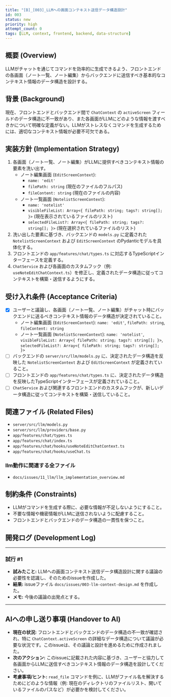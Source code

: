 ```yaml
---
title: "[B]_[003]_LLMへの画面コンテキスト送信データ構造設計"
id: 003
status: new
priority: high
attempt_count: 0
tags: [LLM, context, frontend, backend, data-structure]
---
```


## 概要 (Overview)

LLMがチャットを通じてコマンドを効率的に生成できるよう、フロントエンドの各画面（ノート一覧、ノート編集）からバックエンドに送信すべき基本的なコンテキスト情報のデータ構造を設計する。

## 背景 (Background)

現在、フロントエンドとバックエンド間で `ChatContext` の `activeScreen` フィールドのデータ構造に不一致があり、また各画面がLLMにどのような情報を渡すべきかについて明確な定義がない。LLMがストレスなくコマンドを生成するためには、適切なコンテキスト情報が必要不可欠である。

## 実装方針 (Implementation Strategy)

1.  各画面（ノート一覧、ノート編集）がLLMに提供すべきコンテキスト情報の要素を洗い出す。
    - ノート編集画面 (`EditScreenContext`):
        - `name: 'edit'`
        - `filePath: string` (現在のファイルのフルパス)
        - `fileContent: string` (現在のファイルの内容)
    - ノート一覧画面 (`NotelistScreenContext`):
        - `name: 'notelist'`
        - `visibleFileList: Array<{ filePath: string; tags?: string[]; }>` (現在表示されているファイルのリスト)
        - `selectedFileList?: Array<{ filePath: string; tags?: string[]; }>` (現在選択されているファイルのリスト)
2.  洗い出した要素に基づき、バックエンドの `models.py` に定義された `NotelistScreenContext` および `EditScreenContext` のPydanticモデルを具体化する。
3.  フロントエンドの `app/features/chat/types.ts` に対応するTypeScriptインターフェースを定義する。
4.  `ChatService` および各画面のカスタムフック（例: `useNoteEditChatContext.ts`）を修正し、定義されたデータ構造に従ってコンテキストを構築・送信するようにする。

## 受け入れ条件 (Acceptance Criteria)

- [x] ユーザーと議論し、各画面（ノート一覧、ノート編集）がチャット時にバックエンドに送るべきコンテキスト情報のデータ構造が決定されていること。
    - ノート編集画面 (`EditScreenContext`): `name: 'edit'`, `filePath: string`, `fileContent: string`
    - ノート一覧画面 (`NotelistScreenContext`): `name: 'notelist'`, `visibleFileList: Array<{ filePath: string; tags?: string[]; }>`, `selectedFileList?: Array<{ filePath: string; tags?: string[]; }>`
- [ ] バックエンドの `server/src/llm/models.py` に、決定されたデータ構造を反映した `NotelistScreenContext` および `EditScreenContext` が定義されていること。
- [ ] フロントエンドの `app/features/chat/types.ts` に、決定されたデータ構造を反映したTypeScriptインターフェースが定義されていること。
- [ ] `ChatService` および関連するフロントエンドのカスタムフックが、新しいデータ構造に従ってコンテキストを構築・送信していること。

## 関連ファイル (Related Files)

- `server/src/llm/models.py`
- `server/src/llm/providers/base.py`
- `app/features/chat/types.ts`
- `app/features/chat/index.ts`
- `app/features/chat/hooks/useNoteEditChatContext.ts`
- `app/features/chat/hooks/useChat.ts`

### llm動作に関連する全ファイル
- `docs/issues/11_llm/llm_implementation_overview.md`

## 制約条件 (Constraints)

- LLMがコマンドを生成する際に、必要な情報が不足しないようにすること。
- 不要な情報や機密情報がLLMに送信されないように配慮すること。
- フロントエンドとバックエンドのデータ構造の一貫性を保つこと。

## 開発ログ (Development Log)

---
### 試行 #1

- **試みたこと:** LLMへの画面コンテキスト送信データ構造設計に関する議論の必要性を認識し、そのためのissueを作成した。
- **結果:** issueファイル `docs/issues/003-llm-context-design.md` を作成した。
- **メモ:** 今後の議論の出発点とする。

---

## AIへの申し送り事項 (Handover to AI)

- **現在の状況:** フロントエンドとバックエンドのデータ構造の不一致が確認され、特に `ChatContext.activeScreen` の詳細なデータ構造について議論が必要な状況です。このissueは、その議論と設計を進めるために作成されました。
- **次のアクション:** このissueに記載された内容に基づき、ユーザーと協力して各画面からLLMに送信すべきコンテキスト情報のデータ構造を設計してください。
- **考慮事項/ヒント:** `read_file` コマンドを例に、LLMがファイル名を解決するためにどのような情報（例: 現在のディレクトリのファイルリスト、開いているファイルのパスなど）が必要かを検討してください。
